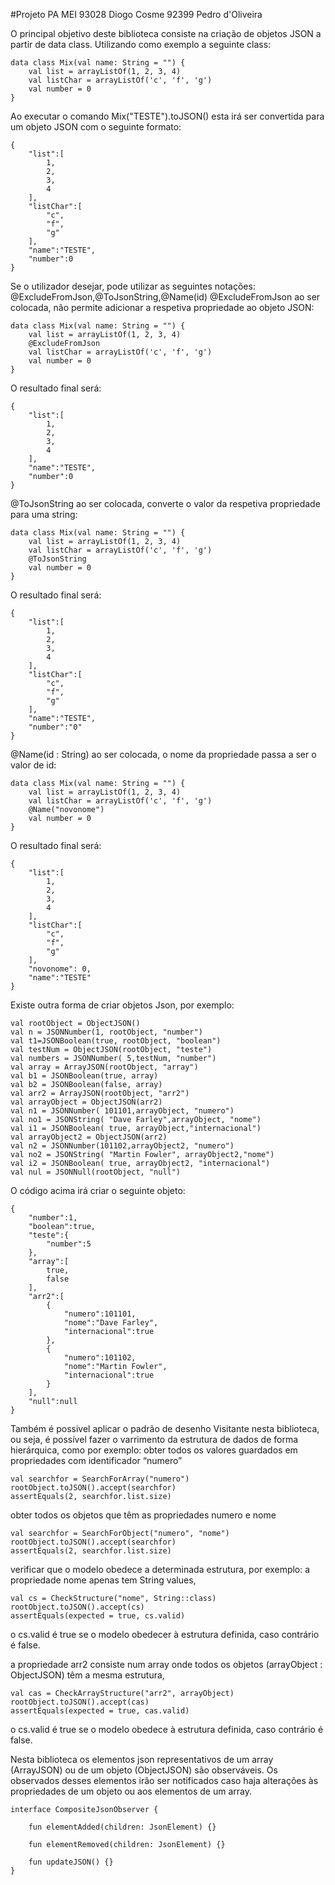 #Projeto PA MEI
93028 Diogo Cosme
92399 Pedro d'Oliveira

O principal objetivo deste biblioteca consiste na criação de objetos JSON a partir de data class.
Utilizando como exemplo a seguinte class:

    data class Mix(val name: String = "") {
        val list = arrayListOf(1, 2, 3, 4)
        val listChar = arrayListOf('c', 'f', 'g')
        val number = 0
    }
Ao executar o comando Mix("TESTE").toJSON() esta irá ser convertida para um objeto JSON com o seguinte formato:

    {
	    "list":[
		    1,
		    2,
		    3,
		    4
	    ],
	    "listChar":[
		    "c",
		    "f",
		    "g"
	    ],
	    "name":"TESTE",
	    "number":0
    }

Se o utilizador desejar, pode utilizar as seguintes notações: @ExcludeFromJson,@ToJsonString,@Name(id)
@ExcludeFromJson ao ser colocada, não permite adicionar a respetiva propriedade ao objeto JSON:

    data class Mix(val name: String = "") {
        val list = arrayListOf(1, 2, 3, 4)
        @ExcludeFromJson
        val listChar = arrayListOf('c', 'f', 'g')
        val number = 0
    }
O resultado final será:

    {
	    "list":[
		    1,
		    2,
		    3,
		    4
	    ],
	    "name":"TESTE",
	    "number":0
    }

@ToJsonString ao ser colocada, converte o valor da respetiva propriedade para uma string:

    data class Mix(val name: String = "") {
        val list = arrayListOf(1, 2, 3, 4)
        val listChar = arrayListOf('c', 'f', 'g')
        @ToJsonString
        val number = 0
    }

O resultado final será:
    
    {
	    "list":[
		    1,
		    2,
		    3,
		    4
	    ],
	    "listChar":[
		    "c",
		    "f",
		    "g"
	    ],
	    "name":"TESTE",
	    "number":"0"
    }

@Name(id : String) ao ser colocada, o nome da propriedade passa a ser o valor de id:

    data class Mix(val name: String = "") {
        val list = arrayListOf(1, 2, 3, 4)
        val listChar = arrayListOf('c', 'f', 'g')
        @Name("novonome")
        val number = 0
    }

O resultado final será:

    {
        "list":[
            1,
            2,
            3,
            4
        ],
	    "listChar":[
		    "c",
		    "f",
		    "g"
	    ],
        "novonome": 0,
        "name":"TESTE"
    }

Existe outra forma de criar objetos Json, por exemplo:

    val rootObject = ObjectJSON()
    val n = JSONNumber(1, rootObject, "number")
    val t1=JSONBoolean(true, rootObject, "boolean")
    val testNum = ObjectJSON(rootObject, "teste")
    val numbers = JSONNumber( 5,testNum, "number")
    val array = ArrayJSON(rootObject, "array")
    val b1 = JSONBoolean(true, array)
    val b2 = JSONBoolean(false, array)
    val arr2 = ArrayJSON(rootObject, "arr2")
    val arrayObject = ObjectJSON(arr2)
    val n1 = JSONNumber( 101101,arrayObject, "numero")
    val no1 = JSONString( "Dave Farley",arrayObject, "nome")
    val i1 = JSONBoolean( true, arrayObject,"internacional")
    val arrayObject2 = ObjectJSON(arr2)
    val n2 = JSONNumber(101102,arrayObject2, "numero")
    val no2 = JSONString( "Martin Fowler", arrayObject2,"nome")
    val i2 = JSONBoolean( true, arrayObject2, "internacional")
    val nul = JSONNull(rootObject, "null")

O código acima irá criar o seguinte objeto:

    {
        "number":1, 
        "boolean":true, 
        "teste":{
            "number":5
        }, 
        "array":[
            true, 
            false
        ], 
        "arr2":[
            {
                "numero":101101, 
                "nome":"Dave Farley", 
                "internacional":true
            }, 
            {
                "numero":101102, 
                "nome":"Martin Fowler", 
                "internacional":true
            }
        ], 
        "null":null
    }


Também é possivel aplicar o padrão de desenho Visitante nesta biblioteca, ou seja,
é possível fazer o varrimento da estrutura de dados de forma hierárquica, como por exemplo:
obter todos os valores guardados em propriedades com identificador “numero”

    val searchfor = SearchForArray("numero")
    rootObject.toJSON().accept(searchfor)
    assertEquals(2, searchfor.list.size)

obter todos os objetos que têm as propriedades numero e nome

    val searchfor = SearchForObject("numero", "nome")
    rootObject.toJSON().accept(searchfor)
    assertEquals(2, searchfor.list.size)


verificar que o modelo obedece a determinada estrutura, por exemplo:
a propriedade nome apenas tem String values,

    val cs = CheckStructure("nome", String::class)
    rootObject.toJSON().accept(cs)
    assertEquals(expected = true, cs.valid)
o cs.valid é true se o modelo obedecer à estrutura definida, caso contrário é false.


a propriedade arr2 consiste num array onde todos os objetos (arrayObject : ObjectJSON) têm a mesma estrutura,

    val cas = CheckArrayStructure("arr2", arrayObject)
    rootObject.toJSON().accept(cas)
    assertEquals(expected = true, cas.valid)
o cs.valid é true se o modelo obedece à estrutura definida, caso contrário é false.


Nesta biblioteca os elementos json representativos de um array (ArrayJSON) ou de um objeto (ObjectJSON) são observáveis. 
Os observados desses elementos irão ser notificados caso haja alterações às propriedades de um objeto ou aos elementos de um array.

    interface CompositeJsonObserver {
    
        fun elementAdded(children: JsonElement) {}
    
        fun elementRemoved(children: JsonElement) {}

        fun updateJSON() {}
    }





